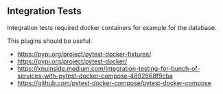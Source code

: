 

## Integration Tests

Integration tests required docker containers for example for the database.

This plugins should be useful: 
* https://pypi.org/project/pytest-docker-fixtures/
* https://pypi.org/project/pytest-docker/
* https://xnuinside.medium.com/integration-testing-for-bunch-of-services-with-pytest-docker-compose-4892668f9cba
* https://github.com/pytest-docker-compose/pytest-docker-compose

